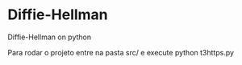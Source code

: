# Diffie-Hellman
Diffie-Hellman on python

Para rodar o projeto entre na pasta src/ e execute python t3https.py
